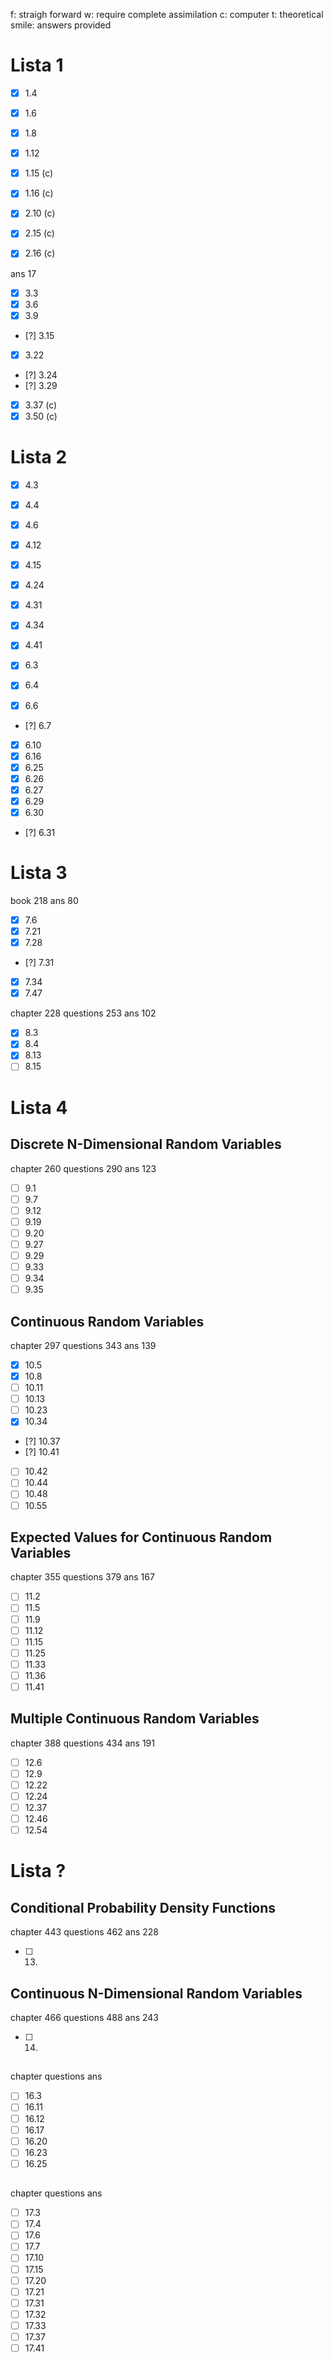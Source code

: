f: straigh forward
w: require complete assimilation
c: computer
t: theoretical
smile: answers provided

# Lista 1

- [X] 1.4
- [X] 1.6
- [X] 1.8
- [X] 1.12
- [X] 1.15 (c)
- [X] 1.16 (c)

- [X] 2.10 (c)
- [X] 2.15 (c)
- [X] 2.16 (c)

ans 17

- [X] 3.3
- [X] 3.6
- [X] 3.9
- [?] 3.15
- [X] 3.22
- [?] 3.24
- [?] 3.29
- [X] 3.37 (c)
- [X] 3.50 (c)

# Lista 2

- [X] 4.3
- [X] 4.4
- [X] 4.6
- [X] 4.12
- [X] 4.15
- [X] 4.24
- [X] 4.31
- [X] 4.34
- [X] 4.41

- [X] 6.3
- [X] 6.4
- [X] 6.6
- [?] 6.7
- [X] 6.10
- [X] 6.16
- [X] 6.25
- [X] 6.26
- [X] 6.27
- [X] 6.29
- [X] 6.30
- [?] 6.31

# Lista 3

book 218
ans 80

- [X] 7.6
- [X] 7.21
- [X] 7.28
- [?] 7.31
- [X] 7.34
- [X] 7.47

chapter 228
questions 253
ans 102

- [X] 8.3
- [X] 8.4
- [X] 8.13
- [ ] 8.15

# Lista 4

## Discrete N-Dimensional Random Variables

chapter 260
questions 290
ans 123

- [ ] 9.1
- [ ] 9.7
- [ ] 9.12
- [ ] 9.19
- [ ] 9.20
- [ ] 9.27
- [ ] 9.29
- [ ] 9.33
- [ ] 9.34
- [ ] 9.35

## Continuous Random Variables

chapter 297
questions 343
ans 139

- [X] 10.5
- [X] 10.8
- [ ] 10.11
- [ ] 10.13
- [ ] 10.23
- [X] 10.34
- [?] 10.37
- [?] 10.41
- [ ] 10.42
- [ ] 10.44
- [ ] 10.48
- [ ] 10.55

## Expected Values for Continuous Random Variables

chapter 355
questions 379
ans 167

- [ ] 11.2
- [ ] 11.5
- [ ] 11.9
- [ ] 11.12
- [ ] 11.15
- [ ] 11.25
- [ ] 11.33
- [ ] 11.36
- [ ] 11.41

## Multiple Continuous Random Variables

chapter 388
questions 434
ans 191

- [ ] 12.6
- [ ] 12.9
- [ ] 12.22
- [ ] 12.24
- [ ] 12.37
- [ ] 12.46
- [ ] 12.54

# Lista ?

## Conditional Probability Density Functions

chapter 443
questions 462
ans 228

- [ ] 13.

## Continuous N-Dimensional Random Variables

chapter 466
questions 488
ans 243

- [ ] 14.

## 

chapter
questions
ans

- [ ] 16.3
- [ ] 16.11
- [ ] 16.12
- [ ] 16.17
- [ ] 16.20
- [ ] 16.23
- [ ] 16.25

## 

chapter
questions
ans

- [ ] 17.3
- [ ] 17.4
- [ ] 17.6
- [ ] 17.7
- [ ] 17.10
- [ ] 17.15
- [ ] 17.20
- [ ] 17.21
- [ ] 17.31
- [ ] 17.32
- [ ] 17.33
- [ ] 17.37
- [ ] 17.41
